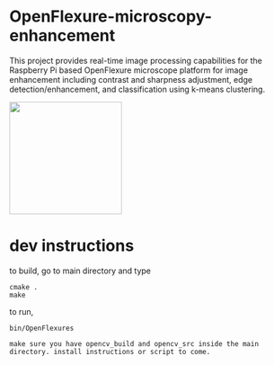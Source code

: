 # OpenFlexure-microscopy-enhancement
This project provides real-time image processing capabilities for the Raspberry Pi based OpenFlexure microscope platform for image enhancement including contrast and sharpness adjustment, edge detection/enhancement, and classification using k-means clustering.

<img src="https://openflexure.org/assets/ofm-photos/v7_side_view_crop.jpg" width="200" />


# dev instructions
to build, go to main directory and type 
```
cmake . 
make
 ```

to run, 

``` 
bin/OpenFlexures

make sure you have opencv_build and opencv_src inside the main directory. install instructions or script to come. 